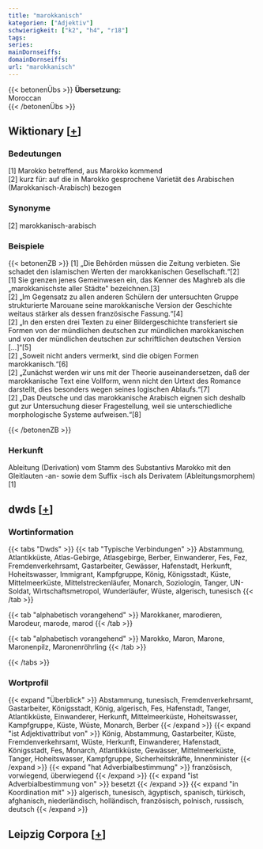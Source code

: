 ```yaml
---
title: "marokkanisch"
kategorien: ["Adjektiv"]
schwierigkeit: ["k2", "h4", "r18"]
tags:
series:
mainDornseiffs:
domainDornseiffs:
url: "marokkanisch"
---
```


{{< betonenÜbs >}}
**Übersetzung:**  
Moroccan  
{{< /betonenÜbs >}}

## Wiktionary [[+](https://de.wiktionary.org/wiki/marokkanisch)]

### Bedeutungen
[1] Marokko betreffend, aus Marokko kommend  
[2] kurz für: auf die in Marokko gesprochene Varietät des Arabischen (Marokkanisch-Arabisch) bezogen  

### Synonyme
[2] marokkanisch-arabisch  

### Beispiele
{{< betonenZB >}}
[1] „Die Behörden müssen die Zeitung verbieten. Sie schadet den islamischen Werten der marokkanischen Gesellschaft.“[2]  
[1] Sie grenzen jenes Gemeinwesen ein, das Kenner des Maghreb als die „marokkanischste aller Städte" bezeichnen.[3]  
[2] „Im Gegensatz zu allen anderen Schülern der untersuchten Gruppe strukturierte Marouane seine marokkanische Version der Geschichte weitaus stärker als dessen französische Fassung.“[4]  
[2] „In den ersten drei Texten zu einer Bildergeschichte transferiert sie Formen von der mündlichen deutschen zur mündlichen marokkanischen und von der mündlichen deutschen zur schriftlichen deutschen Version […]“[5]  
[2] „Soweit nicht anders vermerkt, sind die obigen Formen marokkanisch.“[6]  
[2] „Zunächst werden wir uns mit der Theorie auseinandersetzen, daß der marokkanische Text eine Vollform, wenn nicht den Urtext des Romance darstellt, dies besonders wegen seines logischen Ablaufs.“[7]  
[2] „Das Deutsche und das marokkanische Arabisch eignen sich deshalb gut zur Untersuchung dieser Fragestellung, weil sie unterschiedliche morphologische Systeme aufweisen.“[8]  

{{< /betonenZB >}}
### Herkunft
Ableitung (Derivation) vom Stamm des Substantivs Marokko mit den Gleitlauten -an- sowie dem   Suffix -isch als Derivatem (Ableitungsmorphem)[1]  



## dwds [[+](https://www.dwds.de/wb/marokkanisch)]

### Wortinformation
{{< tabs "Dwds" >}}
{{< tab "Typische Verbindungen" >}}
Abstammung, Atlantikküste, Atlas-Gebirge, Atlasgebirge, Berber, Einwanderer, Fes, Fez, Fremdenverkehrsamt, Gastarbeiter, Gewässer, Hafenstadt, Herkunft, Hoheitswasser, Immigrant, Kampfgruppe, König, Königsstadt, Küste, Mittelmeerküste, Mittelstreckenläufer, Monarch, Soziologin, Tanger, UN-Soldat, Wirtschaftsmetropol, Wunderläufer, Wüste, algerisch, tunesisch
{{< /tab >}}

{{< tab "alphabetisch vorangehend" >}}
Marokkaner, marodieren, Marodeur, marode, marod
{{< /tab >}}

{{< tab "alphabetisch vorangehend" >}}
Marokko, Maron, Marone, Maronenpilz, Maronenröhrling
{{< /tab >}}

{{< /tabs >}}

### Wortprofil
{{< expand "Überblick" >}} Abstammung, tunesisch, Fremdenverkehrsamt, Gastarbeiter, Königsstadt, König, algerisch, Fes, Hafenstadt, Tanger, Atlantikküste, Einwanderer, Herkunft, Mittelmeerküste, Hoheitswasser, Kampfgruppe, Küste, Wüste, Monarch, Berber {{< /expand >}}
{{< expand "ist Adjektivattribut von" >}} König, Abstammung, Gastarbeiter, Küste, Fremdenverkehrsamt, Wüste, Herkunft, Einwanderer, Hafenstadt, Königsstadt, Fes, Monarch, Atlantikküste, Gewässer, Mittelmeerküste, Tanger, Hoheitswasser, Kampfgruppe, Sicherheitskräfte, Innenminister {{< /expand >}}
{{< expand "hat Adverbialbestimmung" >}} französisch, vorwiegend, überwiegend {{< /expand >}}
{{< expand "ist Adverbialbestimmung von" >}} besetzt {{< /expand >}}
{{< expand "in Koordination mit" >}} algerisch, tunesisch, ägyptisch, spanisch, türkisch, afghanisch, niederländisch, holländisch, französisch, polnisch, russisch, deutsch {{< /expand >}}

## Leipzig Corpora [[+](https://corpora.uni-leipzig.de/en/res?word=marokkanisch&corpusId=deu_newscrawl-public_2018)]

